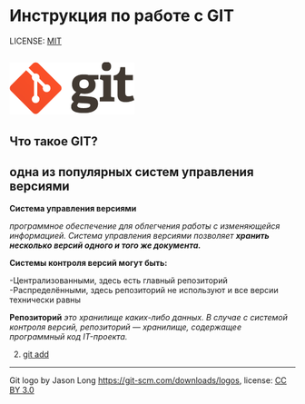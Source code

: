 # Инструкция по работе с GIT

LICENSE: [MIT](/license.md)

![git-logo](logo@2x.png)
----
##  Что такое GIT?

одна из популярных систем управления версиями
----
**Система управления версиями**

*программное обеспечение для облегчения работы с изменяющейся информацией. Система управления версиями позволяет ___хранить несколько версий одного и того же документа.___*

**Системы контроля версий могут быть:**

-Централизованными, здесь есть главный репозиторий
-Распределёнными, здесь репозиторий не используют и все версии технически равны

**Репозиторий**
*это хранилище каких-либо данных. В случае с системой контроля версий, репозиторий — хранилище, содержащее программный код IT-проекта.*







2. [git add](/add.md)




----
Git logo by Jason Long https://git-scm.com/downloads/logos, license: [CC BY 3.0](https://creativecommons.org/licenses/by/3.0/)
